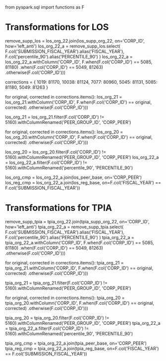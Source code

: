 from pyspark.sql import functions as F

# Transformations for LOS
remove_supp_los = los_org_22.join(los_supp_org_22, on='CORP_ID', how='left_anti')
los_org_22_a = remove_supp_los.select(
    F.col('SUBMISSION_FISCAL_YEAR').alias('FISCAL_YEAR'),
    F.col('percentile_90').alias('PERCENTILE_90')
)
los_org_22_a = los_org_22_a.withColumn('CORP_ID', 
                                   F.when(F.col('CORP_ID') == 5085, 81180)
                                   .when(F.col('CORP_ID') == 5049, 81263)
                                   .otherwise(F.col('CORP_ID')))

corrections = {
    1019: 81170,
    10038: 81124,
    7077: 80960,
    5045: 81131,
    5085: 81180,
    5049: 81263
}

for original, corrected in corrections.items():
    los_org_21 = los_org_21.withColumn('CORP_ID', 
                                       F.when(F.col('CORP_ID') == original, corrected)
                                       .otherwise(F.col('CORP_ID')))

los_org_21 = los_org_21.filter(F.col('CORP_ID') != 5160).withColumnRenamed('PEER_GROUP_ID', 'CORP_PEER')

for original, corrected in corrections.items():
    los_org_20 = los_org_20.withColumn('CORP_ID', 
                                       F.when(F.col('CORP_ID') == original, corrected)
                                       .otherwise(F.col('CORP_ID')))

los_org_20 = los_org_20.filter(F.col('CORP_ID') != 5160).withColumnRenamed('PEER_GROUP_ID', 'CORP_PEER')
los_org_22_a = los_org_22_a.filter(F.col('CORP_ID') != 5160).withColumnRenamed('percentile_90', 'PERCENTILE_90')

los_org_cmp = los_org_22_a.join(los_peer_base, on='CORP_PEER')
los_reg_cmp = los_org_22_a.join(los_reg_base, on=F.col('FISCAL_YEAR') == F.col('SUBMISSION_FISCAL_YEAR'))

# Transformations for TPIA
remove_supp_tpia = tpia_org_22.join(tpia_supp_org_22, on='CORP_ID', how='left_anti')
tpia_org_22_a = remove_supp_tpia.select(
    F.col('SUBMISSION_FISCAL_YEAR').alias('FISCAL_YEAR'),
    F.col('percentile_90').alias('PERCENTILE_90')
)
tpia_org_22_a = tpia_org_22_a.withColumn('CORP_ID', 
                                     F.when(F.col('CORP_ID') == 5085, 81180)
                                     .when(F.col('CORP_ID') == 5049, 81263)
                                     .otherwise(F.col('CORP_ID')))

for original, corrected in corrections.items():
    tpia_org_21 = tpia_org_21.withColumn('CORP_ID', 
                                         F.when(F.col('CORP_ID') == original, corrected)
                                         .otherwise(F.col('CORP_ID')))

tpia_org_21 = tpia_org_21.filter(F.col('CORP_ID') != 5160).withColumnRenamed('PEER_GROUP_ID', 'CORP_PEER')

for original, corrected in corrections.items():
    tpia_org_20 = tpia_org_20.withColumn('CORP_ID', 
                                         F.when(F.col('CORP_ID') == original, corrected)
                                         .otherwise(F.col('CORP_ID')))

tpia_org_20 = tpia_org_20.filter(F.col('CORP_ID') != 5160).withColumnRenamed('PEER_GROUP_ID', 'CORP_PEER')
tpia_org_22_a = tpia_org_22_a.filter(F.col('CORP_ID') != 5160).withColumnRenamed('percentile_90', 'PERCENTILE_90')

tpia_org_cmp = tpia_org_22_a.join(tpia_peer_base, on='CORP_PEER')
tpia_reg_cmp = tpia_org_22_a.join(tpia_reg_base, on=F.col('FISCAL_YEAR') == F.col('SUBMISSION_FISCAL_YEAR'))
